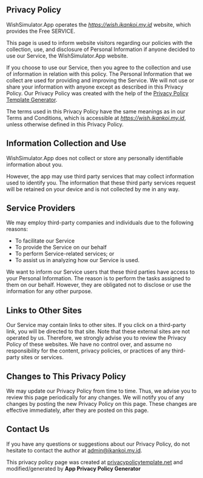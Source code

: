 ## Privacy Policy

WishSimulator.App operates the _https://wish.ikankoi.my.id_ website, which provides the Free SERVICE.

This page is used to inform website visitors regarding our policies with the collection, use, and disclosure of Personal Information if anyone decided to use our Service, the WishSimulator.App website.

If you choose to use our Service, then you agree to the collection and use of information in relation with this policy. The Personal Information that we collect are used for providing and improving the Service. We will not use or share your information with anyone except as described in this Privacy Policy. Our Privacy Policy was created with the help of the [Privacy Policy Template Generator](https://www.privacypolicytemplate.net/).

The terms used in this Privacy Policy have the same meanings as in our Terms and Conditions, which is accessible at _https://wish.ikankoi.my.id_, unless otherwise defined in this Privacy Policy.

## Information Collection and Use

WishSimulator.App does not collect or store any personally identifiable information about you.

However, the app may use third party services that may collect information used to identify you. The information that these third party services request will be retained on your device and is not collected by me in any way.

## Service Providers

We may employ third-party companies and individuals due to the following reasons:

- To facilitate our Service
- To provide the Service on our behalf
- To perform Service-related services; or
- To assist us in analyzing how our Service is used.

We want to inform our Service users that these third parties have access to your Personal Information. The reason is to perform the tasks assigned to them on our behalf. However, they are obligated not to disclose or use the information for any other purpose.

## Links to Other Sites

Our Service may contain links to other sites. If you click on a third-party link, you will be directed to that site. Note that these external sites are not operated by us. Therefore, we strongly advise you to review the Privacy Policy of these websites. We have no control over, and assume no responsibility for the content, privacy policies, or practices of any third-party sites or services.

## Changes to This Privacy Policy

We may update our Privacy Policy from time to time. Thus, we advise you to review this page periodically for any changes. We will notify you of any changes by posting the new Privacy Policy on this page. These changes are effective immediately, after they are posted on this page.

## Contact Us

If you have any questions or suggestions about our Privacy Policy, do not hesitate to contact the author at admin@ikankoi.my.id.

This privacy policy page was created at [privacypolicytemplate.net](https://privacypolicytemplate.net) and modified/generated by **App Privacy Policy Generator**


